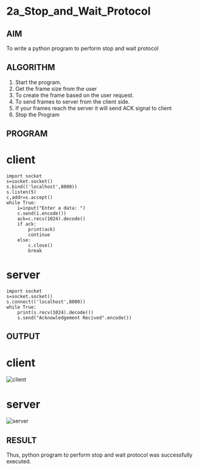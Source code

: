 # 2a_Stop_and_Wait_Protocol

## AIM 
To write a python program to perform stop and wait protocol
## ALGORITHM
1. Start the program.
2. Get the frame size from the user
3. To create the frame based on the user request.
4. To send frames to server from the client side.
5. If your frames reach the server it will send ACK signal to client
6. Stop the Program
## PROGRAM
# client 

```
import socket 
s=socket.socket() 
s.bind(('localhost',8000))
s.listen(5) 
c,addr=s.accept() 
while True: 
    i=input("Enter a data: ") 
    c.send(i.encode()) 
    ack=c.recv(1024).decode() 
    if ack: 
        print(ack) 
        continue 
    else: 
        c.close() 
        break
```

# server

```
import socket 
s=socket.socket() 
s.connect(('localhost',8000)) 
while True: 
    print(s.recv(1024).decode()) 
    s.send("Acknowledgement Recived".encode())
```

## OUTPUT
# client 
![client](https://github.com/POZHILANVD/2a_Stop_and_Wait_Protocol/assets/144870498/00a085cc-0a84-46aa-89bb-6bcfa2e63c8a)
# server
![server](https://github.com/POZHILANVD/2a_Stop_and_Wait_Protocol/assets/144870498/61bfed57-acfb-4d02-85e1-7ea2d982ac76)
## RESULT
Thus, python program to perform stop and wait protocol was successfully executed.
